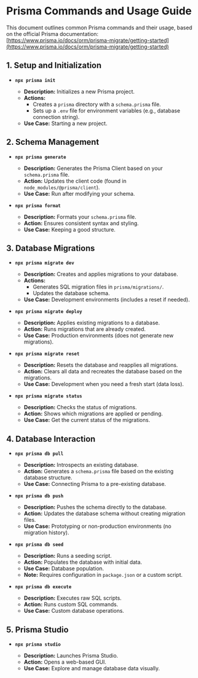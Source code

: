 # Prisma Commands and Usage Guide

This document outlines common Prisma commands and their usage, based on the official Prisma documentation: [https://www.prisma.io/docs/orm/prisma-migrate/getting-started](https://www.prisma.io/docs/orm/prisma-migrate/getting-started)

## 1. Setup and Initialization

*   **`npx prisma init`**

    *   **Description:** Initializes a new Prisma project.
    *   **Actions:**
        *   Creates a `prisma` directory with a `schema.prisma` file.
        *   Sets up a `.env` file for environment variables (e.g., database connection string).
    *   **Use Case:** Starting a new project.

## 2. Schema Management

*   **`npx prisma generate`**

    *   **Description:** Generates the Prisma Client based on your `schema.prisma` file.
    *   **Action:** Updates the client code (found in `node_modules/@prisma/client`).
    *   **Use Case:** Run after modifying your schema.

*   **`npx prisma format`**

    *   **Description:** Formats your `schema.prisma` file.
    *   **Action:** Ensures consistent syntax and styling.
    * **Use Case:** Keeping a good structure.

## 3. Database Migrations

*   **`npx prisma migrate dev`**

    *   **Description:** Creates and applies migrations to your database.
    *   **Actions:**
        *   Generates SQL migration files in `prisma/migrations/`.
        *   Updates the database schema.
    *   **Use Case:** Development environments (includes a reset if needed).

*   **`npx prisma migrate deploy`**

    *   **Description:** Applies existing migrations to a database.
    *   **Action:** Runs migrations that are already created.
    *   **Use Case:** Production environments (does not generate new migrations).

*   **`npx prisma migrate reset`**

    *   **Description:** Resets the database and reapplies all migrations.
    *   **Action:** Clears all data and recreates the database based on the migrations.
    *   **Use Case:** Development when you need a fresh start (data loss).

*   **`npx prisma migrate status`**

    *   **Description:** Checks the status of migrations.
    *   **Action:** Shows which migrations are applied or pending.
    *   **Use Case:** Get the current status of the migrations.

## 4. Database Interaction

*   **`npx prisma db pull`**

    *   **Description:** Introspects an existing database.
    *   **Action:** Generates a `schema.prisma` file based on the existing database structure.
    *   **Use Case:** Connecting Prisma to a pre-existing database.

*   **`npx prisma db push`**

    *   **Description:** Pushes the schema directly to the database.
    *   **Action:** Updates the database schema without creating migration files.
    *   **Use Case:** Prototyping or non-production environments (no migration history).

*   **`npx prisma db seed`**

    *   **Description:** Runs a seeding script.
    *   **Action:** Populates the database with initial data.
    *   **Use Case:** Database population.
    *   **Note:** Requires configuration in `package.json` or a custom script.

*   **`npx prisma db execute`**

    *   **Description:** Executes raw SQL scripts.
    *   **Action:** Runs custom SQL commands.
    *   **Use Case:** Custom database operations.

## 5. Prisma Studio

*   **`npx prisma studio`**

    *   **Description:** Launches Prisma Studio.
    *   **Action:** Opens a web-based GUI.
    *   **Use Case:** Explore and manage database data visually.
